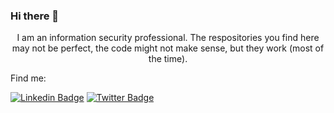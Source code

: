 ### Hi there 👋

<p align="center" width="150px">I am an information security professional. The respositories you find here may not be perfect, the code might not make sense, but they work (most of the time).</p>

Find me:

[![Linkedin Badge](https://img.shields.io/badge/-nickjelinek-blue?style=flat&logo=Linkedin&logoColor=white&link=https://www.linkedin.com/in/nickjelinek/)](https://www.linkedin.com/in/nickjelinek/)
[![Twitter Badge](https://img.shields.io/badge/-@securitysith-1ca0f1?style=flat&labelColor=1ca0f1&logo=twitter&logoColor=white&link=https://twitter.com/securitysith)](https://twitter.com/securitysith)

<!--
**jel-n/jel-n** is a ✨ _special_ ✨ repository because its `README.md` (this file) appears on your GitHub profile.

Here are some ideas to get you started:

- 🔭 I’m currently working on ...
- 🌱 I’m currently learning ...
- 👯 I’m looking to collaborate on ...
- 🤔 I’m looking for help with ...
- 💬 Ask me about ...
- 📫 How to reach me: ...
- 😄 Pronouns: ...
- ⚡ Fun fact: ...
-->
